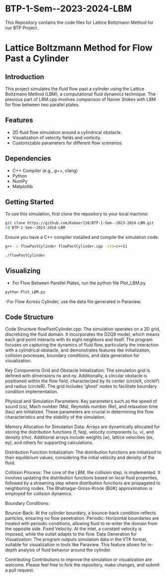 # BTP-1-Sem--2023-2024-LBM
This Repository contains the code files for Lattice Boltzmann Method for our BTP Project.

# Lattice Boltzmann Method for Flow Past a Cylinder

## Introduction
This project simulates the fluid flow past a cylinder using the Lattice Boltzmann Method (LBM), a computational fluid dynamics technique. The previous part of LBM.cpp involves comparison of Navier Stokes with LBM for flow between two parallel plates.

## Features
- 2D fluid flow simulation around a cylindrical obstacle.
- Visualization of velocity fields and vorticity.
- Customizable parameters for different flow scenarios.

## Dependencies
- C++ Compiler (e.g., g++, clang)
- Python 
- NumPy
- Matplotlib

## Getting Started

To use this simulation, first clone the repository to your local machine:

```bash
git clone https://github.com/Kabeer120/BTP-1-Sem--2023-2024-LBM.git
cd BTP-1-Sem--2023-2024-LBM
```
Ensure you have a C++ compiler installed and compile the simulation code:

```bash
g++ -o flowPastCylinder flowPastCylinder.cpp -std=c++11
```
```bash
./flowPastCylinder
```




## Visualizing
- For Flow Between Parellel Plates, run the python file Plot_LBM.py
```bash
python Plot_LBM.py
```
-For Flow Across Cylinder, use the data file generated in Paraview.


## Code Structure

Code Structure
flowPastCylinder.cpp: The simulation operates on a 2D grid, discretizing the fluid domain. It incorporates the D2Q9 model, which means each grid point interacts with its eight neighbors and itself. The program focuses on capturing the dynamics of fluid flow, particularly the interaction with a cylindrical obstacle, and demonstrates features like initialization, collision processes, boundary conditions, and data generation for visualization.

Key Components
Grid and Obstacle Initialization: The simulation grid is defined with dimensions nx and ny. Additionally, a circular obstacle is positioned within the flow field, characterized by its center (circleX, circleY) and radius (circleR). The grid includes 'ghost' nodes to facilitate boundary condition implementation.

Physical and Simulation Parameters: Key parameters such as the speed of sound (cs), Mach number (Ma), Reynolds number (Re), and relaxation time (tau) are initialized. These parameters are crucial in determining the flow characteristics and the stability of the simulation.

Memory Allocation for Simulation Data: Arrays are dynamically allocated for storing the distribution functions (f, feq), velocity components (u, v), and density (rho). Additional arrays include weights (w), lattice velocities (ex, ey), and others for supporting calculations.

Distribution Function Initialization: The distribution functions are initialized to their equilibrium values, considering the initial velocity and density of the fluid.

Collision Process: The core of the LBM, the collision step, is implemented. It involves updating the distribution functions based on local fluid properties, followed by a streaming step where distribution functions are propagated to neighboring nodes. The Bhatnagar-Gross-Krook (BGK) approximation is employed for collision dynamics.

Boundary Conditions:

Bounce-Back: At the cylinder boundary, a bounce-back condition reflects particles, ensuring no flow penetration.
Periodic: Horizontal boundaries are treated with periodic conditions, allowing fluid to re-enter the domain from the opposite side.
Fixed Velocity: At the inlet, a constant velocity is imposed, while the outlet adapts to the flow.
Data Generation for Visualization: The program outputs simulation data in the VTK format, suitable for visualization in tools like Paraview. This feature allows for in-depth analysis of fluid behavior around the cylinder.



Contributing
Contributions to improve the simulation or visualization are welcome. Please feel free to fork the repository, make changes, and submit a pull request.


